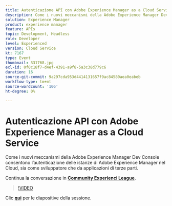 ```yaml
---
title: Autenticazione API con Adobe Experience Manager as a Cloud Service
description: Come i nuovi meccanismi della Adobe Experience Manager Dev Console consentono l’autenticazione delle istanze di Adobe Experience Manager nel Cloud, sia come sviluppatore che da applicazioni di terze parti. Questa sessione è stata distribuita come parte dell’evento Contenuto Adobe Developers Live.
solution: Experience Manager
product: experience manager
feature: APIs
topic: Development, Headless
role: Developer
level: Experienced
version: Cloud Service
kt: 7167
type: Event
thumbnail: 331768.jpg
exl-id: 0f0c18f7-d4ef-4391-a9f8-5a3c38d779c6
duration: 16
source-git-commit: 9a297cda953d4414131657f9ac84580aea0eabeb
workflow-type: tm+mt
source-wordcount: '106'
ht-degree: 0%

---
```


# Autenticazione API con Adobe Experience Manager as a Cloud Service

Come i nuovi meccanismi della Adobe Experience Manager Dev Console consentono l’autenticazione delle istanze di Adobe Experience Manager nel Cloud, sia come sviluppatore che da applicazioni di terze parti.

Continua la conversazione in **[Community Experienci League](https://adobe.ly/36Yd3v6)**.

>[!VIDEO](https://video.tv.adobe.com/v/331768/?quality=12&learn=on&hidetitle=true)

Clic **[qui](/help/adobe-developers-live/assets/api-authentication.pdf)** per le diapositive della sessione.
